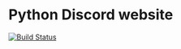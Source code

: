 # Python Discord website

[![Build Status](https://travis-ci.org/discord-python/site.svg?branch=master)](https://travis-ci.org/discord-python/site)
